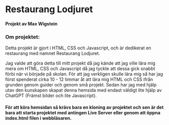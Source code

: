 # Restaurang Lodjuret

#### Projekt av Max Wigstein

### Om projektet:

Detta projekt är gjort i HTML, CSS och Javascript, och är dedikerat en restaurang med namnet Restaurang Lodjuret.

Jag valde att göra detta till mitt projekt då jag kände att jag ville lära mig mera om HTML, CSS och Javascript då jag tyckte att dessa gick snabbt förbi när vi började på skolan.
För att jag verkligen skulle lära mig så har jag först spenderat cirka 10 - 12 timmar åt att lära mig HTML och CSS ifrån grunden genom guider och genom små projekt. Sedan har jag med hjälp utav den kunskapen skapat denna hemsida med endast väldigt lite hjälp av ChatGPT (Främst bilder och lite Javascript).

#### För att köra hemsidan så krävs bara en kloning av projektet och sen är det bara att starta projektet med antingen Live Server eller genom att öppna index.html filen i webbläsaren.
